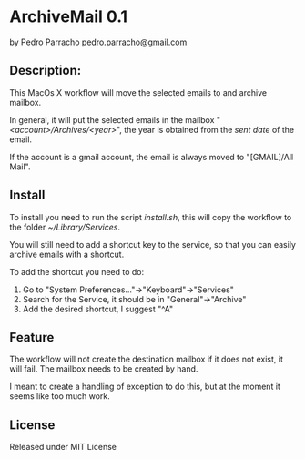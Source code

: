 # ArchiveMail 0.1
by Pedro Parracho <pedro.parracho@gmail.com>


## Description:
This MacOs X workflow will move the selected emails to and archive mailbox.

In general, it will put the selected emails in the mailbox "*&lt;account&gt;/Archives/&lt;year&gt;*", the year is obtained from the *sent date* of the email.


If the account is a gmail account, the email is always moved to "[GMAIL]/All Mail".

## Install
To install you need to run the script *install.sh*, this will copy the workflow to the folder *~/Library/Services*.
 
You will still need to add a shortcut key to the service, so that you can easily archive emails with a shortcut.

To add the shortcut you need to do:

1. Go to "System Preferences..."->"Keyboard"->"Services"
1. Search for the Service, it should be in "General"->"Archive"
1. Add the desired shortcut, I suggest "^A"

## Feature

The workflow will not create the destination mailbox if it does not exist, it will fail. The mailbox needs to be created by hand.

I meant to create a handling of exception to do this, but at the moment it seems like too much work.


## License

Released under MIT License